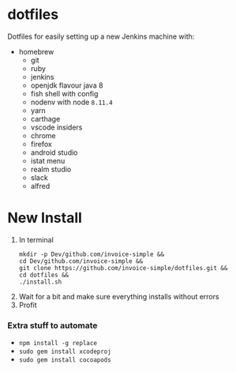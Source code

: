 # dotfiles
Dotfiles for easily setting up a new Jenkins machine with:
- homebrew
  - git
  - ruby
  - jenkins
  - openjdk flavour java 8
  - fish shell with config
  - nodenv with node `8.11.4`
  - yarn
  - carthage
  - vscode insiders
  - chrome
  - firefox
  - android studio
  - istat menu
  - realm studio
  - slack
  - alfred

# New Install

1. In terminal
    ```
    mkdir -p Dev/github.com/invoice-simple &&
    cd Dev/github.com/invoice-simple &&
    git clone https://github.com/invoice-simple/dotfiles.git &&
    cd dotfiles &&
    ./install.sh
    ```
2. Wait for a bit and make sure everything installs without errors
3. Profit

### Extra stuff to automate
- `npm install -g replace`
- `sudo gem install xcodeproj`
- `sudo gem install cocoapods`